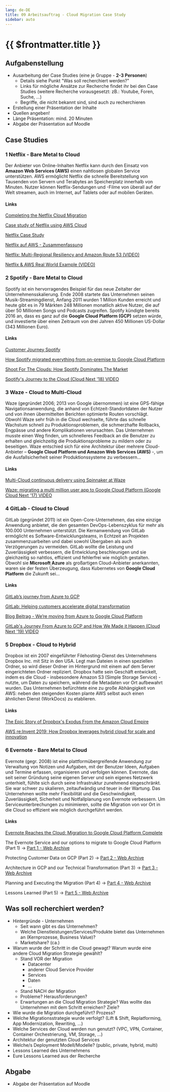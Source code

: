 ```yaml
---
lang: de-DE
title: 09 Arbeitsauftrag - Cloud Migration Case Study
sidebar: auto
---
```


# {{ $frontmatter.title }}

## Aufgabenstellung
* Ausarbeitung der Case Studies (eine je Gruppe - **2-3 Personen**)
  * Details siehe Punkt "Was soll recherchiert werden?"
  * Links für mögliche Ansätze zur Recherche findet ihr bei den Case Studies (weitere Recherche vorausgesetzt: zB.: Youtube, Foren, Suche, ...)
  * Begriffe, die nicht bekannt sind, sind auch zu recherchieren
* Erstellung einer Präsentation der Inhalte
* Quellen angeben!
* Länge Präsentation: mind. 20 Minuten
* Abgabe der Präsentation auf Moodle

## Case Studies

### 1 Netflix - Bare Metal to Cloud
Der Anbieter von Online-Inhalten Netflix kann durch den Einsatz von **Amazon Web Services (AWS)** einen nahtlosen globalen Service unterstützen. AWS ermöglicht Netflix die schnelle Bereitstellung von Tausenden von Servern und Terabytes an Speicherplatz innerhalb von Minuten. Nutzer können Netflix-Sendungen und -Filme von überall auf der Welt streamen, auch im Internet, auf Tablets oder auf mobilen Geräten.

#### Links
[Completing the Netflix Cloud Migration](https://about.netflix.com/en/news/completing-the-netflix-cloud-migration)

[Case study of Netflix using AWS Cloud](https://www.linkedin.com/pulse/case-study-netflix-using-aws-cloud-abhinav-singh)

[Netflix Case Study](https://aws.amazon.com/de/solutions/case-studies/netflix-case-study/)

[Netflix auf AWS - Zusammenfassung](https://aws.amazon.com/de/solutions/case-studies/netflix/)

[Netflix: Multi-Regional Resiliency and Amazon Route 53 (VIDEO)](https://www.youtube.com/watch?v=WDDkLOT8SCk&list=PLhr1KZpdzukdeX8mQ2qO73bg6UKQHYsHb&index=12)

[Netflix & AWS Real World Example (VIDEO)](https://www.youtube.com/watch?v=uLGYO09eCzo)

### 2 Spotify - Bare Metal to Cloud
Spotify ist ein hervorragendes Beispiel für das neue Zeitalter der Unternehmensskalierung. Ende 2008 startete das Unternehmen seinen Musik-Streamingdienst, Anfang 2011 wurden 1 Million Kunden erreicht und heute gibt es in 79 Märkten 248 Millionen monatlich aktive Nutzer, die auf über 50 Millionen Songs und Podcasts zugreifen. Spotify kündigte bereits 2016 an, dass es ganz auf die **Google Cloud Platform (GCP)** setzen würde, und investierte über einen Zeitraum von drei Jahren 450 Millionen US-Dollar (343 Millionen Euro).

#### Links
[Customer Journey Spotify](https://cloud.google.com/customers/spotify)

[How Spotify migrated everything from on-premise to Google Cloud Platform](https://www.computerworld.com/article/3427799/how-spotify-migrated-everything-from-on-premise-to-google-cloud-platform.html)

[Shoot For The Clouds: How Spotify Dominates The Market](https://www.softwareadvisoryservice.com/en/case-studies/shoot-for-the-clouds-how-spotify-dominates-the-market/)

[Spotify's Journey to the Cloud (Cloud Next '18) VIDEO](https://www.youtube.com/watch?v=5aBORQim-KM)


### 3 Waze - Cloud to Multi-Cloud
Waze (gegründet 2006; 2013 von Google übernommen) ist eine GPS-fähige Navigationsanwendung, die anhand von Echtzeit-Standortdaten der Nutzer und von ihnen übermittelten Berichten optimierte Routen vorschlägt. Obwohl Waze sehr früh in die Cloud wechselte, führte das schnelle Wachstum schnell zu Produktionsproblemen, die schmerzhafte Rollbacks, Engpässe und andere Komplikationen verursachten. Das Unternehmen musste einen Weg finden, um schnelleres Feedback an die Benutzer zu erhalten und gleichzeitig die Produktionsprobleme zu mildern oder zu beseitigen. Waze entschied sich für eine Architektur über mehrere Cloud-Anbieter – **Google Cloud Platform und Amazon Web Services (AWS)** -, um die Ausfallsicherheit seiner Produktionssysteme zu verbessern…

#### Links
[Multi-Cloud continuous delivery using Spinnaker at Waze](https://cloud.google.com/blog/products/gcp/guest-post-multi-cloud-continuous-delivery-using-spinnaker-at-waze)

[Waze: migrating a multi million user app to Google Cloud Platform (Google Cloud Next '17) VIDEO](https://www.youtube.com/watch?v=woazNHiP-r0)


### 4 GitLab - Cloud to Cloud
GitLab (gegründet 2011) ist ein Open-Core-Unternehmen, das eine einzige Anwendung anbietet, die den gesamten DevOps-Lebenszyklus für mehr als 100.000 Unternehmen unterstützt.
Die Kernanwendung von GitLab ermöglicht es Software-Entwicklungsteams, in Echtzeit an Projekten zusammenzuarbeiten und dabei sowohl Übergaben als auch Verzögerungen zu vermeiden. GitLab wollte die Leistung und Zuverlässigkeit verbessern, die Entwicklung beschleunigen und sie gleichzeitig so nahtlos, effizient und fehlerfrei wie möglich gestalten. Obwohl sie **Microsoft Azure** als großartigen Cloud-Anbieter anerkannten, waren sie der festen Überzeugung, dass Kubernetes von **Google Cloud Platform** die Zukunft sei… 

#### Links
[GitLab’s journey from Azure to GCP](https://about.gitlab.com/blog/2019/05/02/gitlab-journey-from-azure-to-gcp/)

[GitLab: Helping customers accelerate digital transformation](https://cloud.google.com/customers/gitlab)

[Blog Beitrag - We’re moving from Azure to Google Cloud Platform](https://about.gitlab.com/blog/2018/06/25/moving-to-gcp/)

[GitLab's Journey From Azure to GCP and How We Made it Happen (Cloud Next '19) VIDEO](https://www.youtube.com/watch?v=Ve_9mbJHPXQ&t=267s)


### 5 Dropbox - Cloud to Hybrid
Dropbox ist ein 2007 eingeführter Filehosting-Dienst des Unternehmens Dropbox Inc. mit Sitz in den USA. Legt man Dateien in einen speziellen Ordner, so wird dieser Ordner im Hintergrund mit einem auf dem Server eingerichteten Ordner repliziert.
Dropbox hatte sein Geschäft entwickelt, indem es die Cloud - insbesondere Amazon S3 (Simple Storage Service) - nutzte, um Daten zu speichern, während die Metadaten vor Ort aufbewahrt wurden.
Das Unternehmen befürchtete eine zu große Abhängigkeit von AWS: neben den steigenden Kosten plante AWS selbst auch einen ähnlichen Dienst (WorkDocs) zu etablieren.

#### Links
[The Epic Story of Dropbox's Exodus From the Amazon Cloud Empire](https://www.wired.com/2016/03/epic-story-dropboxs-exodus-amazon-cloud-empire/)

[AWS re:Invent 2019: How Dropbox leverages hybrid cloud for scale and innovation](https://www.youtube.com/watch?v=1_hKrGjYteQ)

### 6 Evernote - Bare Metal to Cloud
Evernote (gegr. 2008) ist eine plattformübergreifende Anwendung zur Verwaltung von Notizen und Aufgaben, mit der Benutzer Ideen, Aufgaben und Termine erfassen, organisieren und verfolgen können.
Evernote, das seit seiner Gründung seine eigenen Server und sein eigenes Netzwerk unterhielt, fühlte sich durch seine Infrastruktur zunehmend eingeschränkt. Sie war schwer zu skalieren, zeitaufwändig und teuer in der Wartung. Das Unternehmen wollte mehr Flexibilität und die Geschwindigkeit, Zuverlässigkeit, Sicherheit und Notfallplanung von Evernote verbessern. Um Serviceunterbrechungen zu minimieren, sollte die Migration von vor Ort in die Cloud so effizient wie möglich durchgeführt werden.

#### Links
[Evernote Reaches the Cloud: Migration to Google Cloud Platform Complete](https://evernote.com/blog/evernote-migration-to-google-cloud-platform/)

The Evernote Service and our options to migrate to Google Cloud Platform (Part 1)
-> [Part 1 - Web Archive](https://web.archive.org/web/20231004030648/https://evernote.com/blog/part-1-our-options-to-migrate/)

Protecting Customer Data on GCP (Part 2)
-> [Part 2 - Web Archive](https://web.archive.org/web/20230706203618/https://evernote.com/blog/part-2-protecting-customer-data-on-gcp/)

Architecture in GCP and our Technical Transformation (Part 3)
-> [Part 3 - Web Archive](https://web.archive.org/web/20230706184314/https://evernote.com/blog/part-3-the-evernote-architecture-in-gcp/)

Planning and Executing the Migration (Part 4)
-> [Part 4 - Web Archive](https://web.archive.org/web/20230706184247/https://evernote.com/blog/part-4-planning-and-executing-the-migration/)

Lessons Learned (Part 5)
-> [Part 5 - Web Archive](https://web.archive.org/web/20230706184307/https://evernote.com/blog/part-5-conclusion-and-future/)

## Was soll recherchiert werden?
* Hintergründe - Unternehmen 
  * Seit wann gibt es das Unternehmen?
  * Welche Dienstleistungen/Services/Produkte bietet das Unternehmen an (Kernprozesse, Business Value)?
  * Marketshare? (ca.)
* Warum wurde der Schritt in die Cloud gewagt? Warum wurde eine andere Cloud Migration Strategie gewählt?
  * Stand VOR der Migration 
    * Datacenter
    * anderer Cloud Service Provider
    * Services
    * Daten 
    * …
  * Stand NACH der Migration
  * Probleme? Herausforderungen? 
  * Erwartungen an die Cloud Migration Strategie? Was wollte das Unternehmen mit dem Schritt erreichen? Ziele?
* Wie wurde die Migration durchgeführt? Prozess?
* Welche Migrationsstrategie wurde verfolgt? (Lift & Shift, Replatforming, App Modernization, Rewriting, …)
* Welche Services der Cloud werden nun genutzt? (VPC, VPN, Container, Container Orchestrierung, VM, Storage, …)
* Architektur der genutzten Cloud Services
* Welche/s Deployment Modell/Modelle? (public, private, hybrid, multi)
* Lessons Learned des Unternehmens
* Eure Lessons Learned aus der Recherche


## Abgabe
* Abgabe der Präsentation auf Moodle
